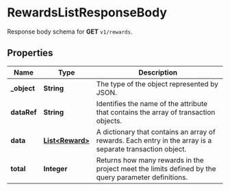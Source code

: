 

# RewardsListResponseBody

Response body schema for **GET** `v1/rewards`.

## Properties

| Name | Type | Description |
|------------ | ------------- | ------------- |
|**_object** | **String** | The type of the object represented by JSON. |
|**dataRef** | **String** | Identifies the name of the attribute that contains the array of transaction objects. |
|**data** | [**List&lt;Reward&gt;**](Reward.md) | A dictionary that contains an array of rewards. Each entry in the array is a separate transaction object. |
|**total** | **Integer** | Returns how many rewards in the project meet the limits defined by the query parameter definitions. |



